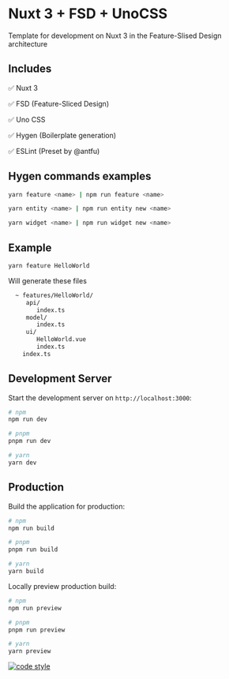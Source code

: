 # Nuxt 3 + FSD + UnoCSS

Template for development on Nuxt 3 in the Feature-Slised Design architecture

## Includes

✅ Nuxt 3 

✅ FSD (Feature-Sliced Design) 

✅ Uno CSS

✅ Hygen (Boilerplate generation)

✅ ESLint (Preset by @antfu) 



## Hygen commands examples 

```bash
yarn feature <name> | npm run feature <name>

yarn entity <name> | npm run entity new <name>

yarn widget <name> | npm run widget new <name>
```

## Example
```bash
yarn feature HelloWorld
```

Will generate these files
```bash
  ~ features/HelloWorld/
     api/
        index.ts
     model/
        index.ts
     ui/
        HelloWorld.vue 
        index.ts 
    index.ts
```


## Development Server

Start the development server on `http://localhost:3000`:

```bash
# npm
npm run dev

# pnpm
pnpm run dev

# yarn
yarn dev
```

## Production

Build the application for production:

```bash
# npm
npm run build

# pnpm
pnpm run build

# yarn
yarn build
```

Locally preview production build:

```bash
# npm
npm run preview

# pnpm
pnpm run preview

# yarn
yarn preview
```

[![code style](https://antfu.me/badge-code-style.svg)](https://github.com/antfu/eslint-config)
